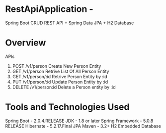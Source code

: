 # RestApiApplication - 
Spring Boot CRUD REST API + Spring Data JPA + H2 Database

# Overview
APIs
1. POST	  /v1/person	    Create New Person Entity
2. GET	  /v1/person	    Retrive List Of All Person Entity
3. GET	  /v1/person/:id	Retrive Person Entity by :id
4. PUT	  /v1/person/:id	Update Person Entity by :id
5. DELETE	/v1/person:id	  Delete a Person entity by :id

# Tools and Technologies Used
Spring Boot - 2.0.4.RELEASE
JDK - 1.8 or later
Spring Framework - 5.0.8 RELEASE
Hibernate - 5.2.17.Final
JPA
Maven - 3.2+
H2 Embedded Database
